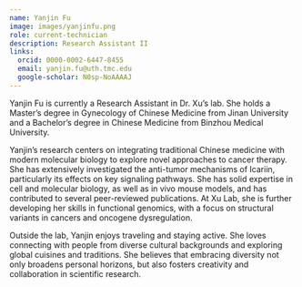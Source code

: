 ```yaml
---
name: Yanjin Fu
image: images/yanjinfu.png
role: current-technician
description: Research Assistant II
links:
  orcid: 0000-0002-6447-8455
  email: yanjin.fu@uth.tmc.edu
  google-scholar: N0sp-NoAAAAJ
---
```


Yanjin Fu is currently a Research Assistant in Dr. Xu’s lab. She holds a Master’s degree in Gynecology of Chinese Medicine from Jinan University and a Bachelor’s degree in Chinese Medicine from Binzhou Medical University.

Yanjin’s research centers on integrating traditional Chinese medicine with modern molecular biology to explore novel approaches to cancer therapy. She has extensively investigated the anti-tumor mechanisms of Icariin, particularly its effects on key signaling pathways. She has solid expertise in cell and molecular biology, as well as in vivo mouse models, and has contributed to several peer-reviewed publications. At Xu Lab, she is further developing her skills in functional genomics, with a focus on structural variants in cancers and oncogene dysregulation.

Outside the lab, Yanjin enjoys traveling and staying active. She loves connecting with people from diverse cultural backgrounds and exploring global cuisines and traditions. She believes that embracing diversity not only broadens personal horizons, but also fosters creativity and collaboration in scientific research.
